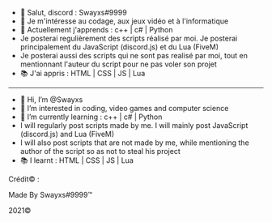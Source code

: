 - 👋 Salut, discord : Swayxs#9999
- 👀 Je m'intéresse au codage, aux jeux vidéo et à l'informatique
- 🌱 Actuellement j'apprends : c++ | c# | Python
- Je posterai regulièrement des scripts réalisé par moi. Je posterai principalement du JavaScript (discord.js) et du Lua (FiveM)
- Je posterai aussi des scripts qui ne sont pas realisé par moi, tout en mentionnant l'auteur du script pour ne pas voler son projet
- 📚 J'ai appris : HTML | CSS | JS | Lua


--------------------------------------------------------------------------------------------------------------------------------


- 👋 Hi, I’m @Swayxs
- 👀 I’m interested in coding, video games and computer science
- 🌱 I’m currently learning : c++ | c# | Python
- I will regularly post scripts made by me. I will mainly post JavaScript (discord.js) and Lua (FiveM)
- I will also post scripts that are not made by me, while mentioning the author of the script so as not to steal his project
- 📚 I learnt : HTML | CSS | JS | Lua


Crédit© : 

Made By Swayxs#9999™

2021©

<!---
Swayxs/Swayxs is a ✨ special ✨ repository because its `README.md` (this file) appears on your GitHub profile.
You can click the Preview link to take a look at your changes.
--->
